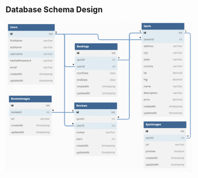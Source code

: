 ## Database Schema Design

![airbnb-dbdiagram]

[airbnb-dbdiagram]: ../backend/airbnb_dbdiagram.png

